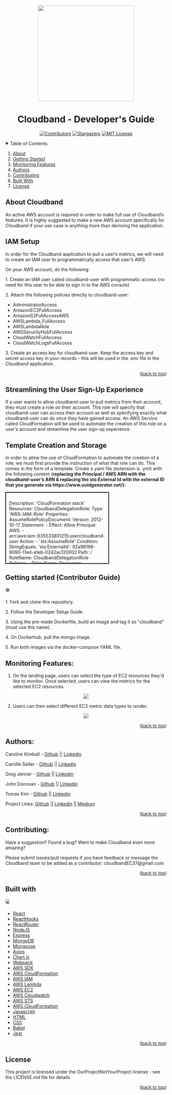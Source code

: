 <!--
*** This ReadMe used the template from https://github.com/othneildrew/Best-README-Template as an inspiration
-->

<a name='readme-top'></a>

<div align='center'>
<img src="https://cloudband.s3.amazonaws.com/tk0885_geometric_minimal_cloud_Logo_line_simple_4cc0c0da-cbd9-4d57-b6c8-d892979e2c27.png" height ="300px" width="300px" align="center">
  </a>
<h1>Cloudband - Developer's Guide</h1>

<!-- PROJECT SHIELDS -->

[![Contributors][contributors-shield]][contributors-url]
[![Stargazers][stars-shield]][stars-url]
[![MIT License][license-shield]][license-url]

</div>

<details open="open">
  <summary>Table of Contents</summary>
  <ol>
      <li><a href="#about-cloudband">About</a></li> 
      <li><a href="#getting-started">Getting Started</a></li>      
      <li><a href="#monitoring-features">Monitoring Features</a></li>
        <li><a href="#authors">Authors</a></li>      
        <li><a href="#contributing">Contributing</a></li>
        <li><a href="#built-with">Built With</a></li>
        <li><a href="#license">License</a></li>         
  </ol>
</details>


## About Cloudband
<p>An active AWS account is required in order to make full use of Cloudband’s features.  It is highly suggested to make a new AWS account specifically for Cloudband if your use case is anything more than demoing the application.</p>

## IAM Setup

<p>In order for the Cloudband application to pull a user’s metrics, we will need to create an IAM user to programmatically access that user’s AWS.</p>

<p>On your AWS account, do the following:</p>

<p>1. Create an IAM user called cloudband-user with programmatic access (no need for this user to be able to sign in to the AWS console)</p>

<p>2. Attach the following policies directly to cloudband-user:</p>

<ul>
  <li>AdministratorAccess</li>
  <li>AmazonEC2FullAccess</li>
  <li>AmazonS3FullAccessAWS</li>
  <li>AWSLambda_FullAccess</li>
  <li>AWSLambdaRole</li>
  <li>AWSSecurityHubFullAccess</li>
  <li>CloudWatchFullAccess</li>
  <li>CloudWatchLogsFullAccess</li>
</ul>

<p>3. Create an access key for cloudband-user.  Keep the access key and secret access key in your records - this will be used in the .env file in the Cloudband application.</p>

<p align="right">(<a href="#readme-top">back to top</a>)</p>


## Streamlining the User Sign-Up Experience
<p>If a user wants to allow cloudband-user to pull metrics from their account, they must create a role on their account.  This role will specify that cloudband-user can access their account as well as specifying exactly what cloudband-user can do once they have gained access.  An AWS Service called CloudFormation will be used to automate the creation of this role on a user’s account and streamline the user sign-up experience.</p>


## Template Creation and Storage
<p>In order to allow the use of CloudFormation to automate the creation of a role, we must first provide the instruction of what that role can do.  This comes in the form of a template.  Create a yaml file (extension is .yml) with the following content (<b>replacing the Principal / AWS ARN with the cloudband-user’s ARN & replacing the sts:External Id with the external ID that you generate via https://www.uuidgenerator.net/)</b>:</p>

<div style="height:200px;width:300px;overflow:auto;border:2px solid black;padding:2%">
  <p>
Description: 'CloudFormation stack'
Resources:
 CloudbandDelegationRole:
   Type: 'AWS::IAM::Role'
   Properties:
     AssumeRolePolicyDocument:
       Version: 2012-10-17
       Statement:
         - Effect: Allow
           Principal:
             AWS:
               - arn:aws:iam::635533801215:user/cloudband-user
           Action:
             - 'sts:AssumeRole'
           Condition:
             StringEquals:
               'sts:ExternalId': 92a98196-9090-11ed-a1eb-0242ac120002
     Path: /
     RoleName: CloudbandDelegationRole
     Policies:
       - PolicyName: Resources
         PolicyDocument:
           Version: 2012-10-17
           Statement:
             - Effect: Allow
               Action: 'apigateway:GET'
               Resource: '*'
             - Effect: Allow
               Action: 'apigateway:HEAD'
               Resource: '*'
             - Effect: Allow
               Action: 'apigateway:OPTIONS'
               Resource: '*'
             - Effect: Allow
               Action: 'appsync:get*'
               Resource: '*'
             - Effect: Allow
               Action: 'appsync:list*'
               Resource: '*'
             - Effect: Allow
               Action: 'athena:list*'
               Resource: '*'
             - Effect: Allow
               Action: 'athena:batchGet*'
               Resource: '*'
             - Effect: Allow
               Action: 'athena:getNamedQuery'
               Resource: '*'
             - Effect: Allow
               Action: 'athena:getQueryExecution'
               Resource: '*'
             - Effect: Allow
               Action: 'athena:getQueryExecution'
               Resource: '*'
             - Effect: Allow
               Action: 'autoscaling:describe*'
               Resource: '*'
             - Effect: Allow
               Action: 'batch:describe*'
               Resource: '*'
             - Effect: Allow
               Action: 'cloudformation:describe*'
               Resource: '*'
             - Effect: Allow
               Action: 'cloudformation:get*'
               Resource: '*'
             - Effect: Allow
               Action: 'cloudformation:list*'
               Resource: '*'
             - Effect: Allow
               Action: 'cloudfront:get*'
               Resource: '*'
             - Effect: Allow
               Action: 'cloudfront:list*'
               Resource: '*'
             - Effect: Allow
               Action: 'cloudwatch:describe*'
               Resource: '*'
             - Effect: Allow
               Action: 'cloudwatch:list*'
               Resource: '*'
             - Effect: Allow
               Action: 'dax:describe*'
               Resource: '*'
             - Effect: Allow
               Action: 'dax:list*'
               Resource: '*'
             - Effect: Allow
               Action: 'discovery:describe*'
               Resource: '*'
             - Effect: Allow
               Action: 'discovery:list*'
               Resource: '*'
             - Effect: Allow
               Action: 'dynamodb:describe*'
               Resource: '*'
             - Effect: Allow
               Action: 'dynamodb:list*'
               Resource: '*'
             - Effect: Allow
               Action: 'ec2:describe*'
               Resource: '*'
             - Effect: Allow
               Action: 'ecs:describe*'
               Resource: '*'
             - Effect: Allow
               Action: 'ecs:list*'
               Resource: '*'
             - Effect: Allow
               Action: 'ecr:describe*'
               Resource: '*'
             - Effect: Allow
               Action: 'ecr:get*'
               Resource: '*'
             - Effect: Allow
               Action: 'ecr:list*'
               Resource: '*'
             - Effect: Allow
               Action: 'eks:describe*'
               Resource: '*'
             - Effect: Allow
               Action: 'eks:list*'
               Resource: '*'
             - Effect: Allow
               Action: 'elasticache:describe*'
               Resource: '*'
             - Effect: Allow
               Action: 'elasticache:list*'
               Resource: '*'
             - Effect: Allow
               Action: 'elasticloadbalancing:describe*'
               Resource: '*'
             - Effect: Allow
               Action: 'es:describe*'
               Resource: '*'
             - Effect: Allow
               Action: 'es:list*'
               Resource: '*'
             - Effect: Allow
               Action: 'events:describe*'
               Resource: '*'
             - Effect: Allow
               Action: 'events:list*'
               Resource: '*'
             - Effect: Allow
               Action: 'firehose:describe*'
               Resource: '*'
             - Effect: Allow
               Action: 'firehose:list*'
               Resource: '*'
             - Effect: Allow
               Action: 'glacier:describe*'
               Resource: '*'
             - Effect: Allow
               Action: 'glacier:getDataRetrievalPolicy'
               Resource: '*'
             - Effect: Allow
               Action: 'glacier:getVaultAccessPolicy'
               Resource: '*'
             - Effect: Allow
               Action: 'glacier:getVaultLock'
               Resource: '*'
             - Effect: Allow
               Action: 'glacier:getVaultNotifications'
               Resource: '*'
             - Effect: Allow
               Action: 'glacier:listTagsForVault'
               Resource: '*'
             - Effect: Allow
               Action: 'glacier:listVaults'
               Resource: '*'
             - Effect: Allow
               Action: 'iot:describe*'
               Resource: '*'
             - Effect: Allow
               Action: 'iot:get*'
               Resource: '*'
             - Effect: Allow
               Action: 'iot:list*'
               Resource: '*'
             - Effect: Allow
               Action: 'kinesis:describe*'
               Resource: '*'
             - Effect: Allow
               Action: 'kinesis:list*'
               Resource: '*'
             - Effect: Allow
               Action: 'kinesisanalytics:describe*'
               Resource: '*'
             - Effect: Allow
               Action: 'kinesisanalytics:list*'
               Resource: '*'
             - Effect: Allow
               Action: 'lambda:listFunctions'
               Resource: '*'
             - Effect: Allow
               Action: 'lambda:listTags'
               Resource: '*'
             - Effect: Allow
               Action: 'rds:describe*'
               Resource: '*'
             - Effect: Allow
               Action: 'rds:list*'
               Resource: '*'
             - Effect: Allow
               Action: 'route53:list*'
               Resource: '*'
             - Effect: Allow
               Action: 'route53:get*'
               Resource: '*'
             - Effect: Allow
               Action: 's3:getBucket*'
               Resource: '*'
             - Effect: Allow
               Action: 's3:list*'
               Resource: '*'
             - Effect: Allow
               Action: 'sdb:domainMetadata'
               Resource: '*'
             - Effect: Allow
               Action: 'sdb:get*'
               Resource: '*'
             - Effect: Allow
               Action: 'sdb:list*'
               Resource: '*'
             - Effect: Allow
               Action: 'sns:get*'
               Resource: '*'
             - Effect: Allow
               Action: 'sns:list*'
               Resource: '*'
             - Effect: Allow
               Action: 'sqs:get*'
               Resource: '*'
             - Effect: Allow
               Action: 'sqs:list*'
               Resource: '*'
             - Effect: Allow
               Action: 'states:describe*'
               Resource: '*'
             - Effect: Allow
               Action: 'states:get*'
               Resource: '*'
             - Effect: Allow
               Action: 'states:list*'
               Resource: '*'
             - Effect: Allow
               Action: 'tag:get*'
               Resource: '*'
       - PolicyName: Logs
         PolicyDocument:
           Version: 2012-10-17
           Statement:
             - Effect: Allow
               Action: 'logs:deleteSubscriptionFilter'
               Resource: '*'
             - Effect: Allow
               Action: 'logs:describeLogStreams'
               Resource: '*'
             - Effect: Allow
               Action: 'logs:describeSubscriptionFilters'
               Resource: '*'
             - Effect: Allow
               Action: 'logs:filterLogEvents'
               Resource: '*'
             - Effect: Allow
               Action: 'logs:putSubscriptionFilter'
               Resource: '*'
             - Effect: Allow
               Action: 'logs:startQuery'
               Resource: '*'
             - Effect: Allow
               Action: 'logs:stopQuery'
               Resource: '*'
       - PolicyName: Metrics
         PolicyDocument:
           Version: 2012-10-17
           Statement:
             - Effect: Allow
               Action: 'cloudwatch:get*'
               Resource: '*'
       - PolicyName: Traces
         PolicyDocument:
           Version: 2012-10-17
           Statement:
             - Effect: Allow
               Action: 'xray:batch*'
               Resource: '*'
             - Effect: Allow
               Action: 'xray:get*'
               Resource: '*'


Parameters:
 ExternalId:
   Description: 'The external ID for the Cloudband delegation role'
   Type: String


Outputs:
 Version:
   Description: Cloudband CF template version
   Value: 2020-02-06
 CloudbandDelegationRoleArn:
   Description: 'The ARN for the Cloudband delegation role'
   Value: !GetAtt
     - CloudbandDelegationRole
     - Arn
  </p>
</div>


## Getting started (Contributor Guide)
🛠️ 

<p>1. Fork and clone this repository.</p>

<p>2. Follow the Developer Setup Guide.</p>

<p>3. Using the pre-made Dockerfile, build an image and tag it as "cloudband" (must use this name).</p>

<p>4. On Dockerhub, pull the mongo image.</p>

<p>5. Run both images via the docker-compose YAML file.</p>


## Monitoring Features:

1. On the landing page, users can select the type of EC2 resources they'd like to monitor. Once selected, users can view the metrics for the selected EC2 resources.

<p align="center">
<img src="insert-picture-of-landing-page-here" />
</p>

2. Users can then select different EC2 metric data types to render.

<p align="center">
<img src="image-of-dropdown-menu-options-here" />
</p>

<p align="right">(<a href="#readme-top">back to top</a>)</p>


## Authors:

Caroline Kimball - [Github](https://github.com/kimballcaroline) || [Linkedin](www.linkedin.com/in/kimballcaroline)

Camille Salter - [Github](https://github.com/CamSalter) || [Linkedin](www.linkedin.com/in/camille-salter)

Greg Jenner - [Github](https://github.com/gregjenner) || [Linkedin](www.linkedin.com/in/greg-o-jenner)

John Donovan - [Github](https://github.com/jodonovan845) || [Linkedin]()

Tomas Kim - [Github](https://github.com/tk0885) || [Linkedin](www.linkedin.com/in/tomasjskim)


Project Links: [Github](https://github.com/oslabs-beta/cloudband) || [Linkedin](https://www.linkedin.com/our-cloudband-project) || [Medium](https://medium.com/cloudbandwriteup)

<p align="right">(<a href="#readme-top">back to top</a>)</p>


## Contributing:

<p> Have a suggestion? Found a bug? Want to make Cloudband even more amazing?</p>
<p>Please submit issues/pull requests if you have feedback or message the Cloudband team to be added as a contributor: cloudbandEC37@gmail.com</p>

<p align="right">(<a href="#readme-top">back to top</a>)</p>


## Built with
   💻 

- [React](https://reactjs.org/)
- [ReactHooks](https://reactjs.org/docs/hooks-intro.html)
- [ReactRouter](https://reactrouter.com/)
- [NodeJS](https://nodejs.org/en/)
- [Express](https://expressjs.com/)
- [MongoDB](https://www.mongodb.com/)
- [Mongoose](https://mongoosejs.com/)
- [Axios](https://www.npmjs.com/package/axios)
- [Chart.js](https://www.chartjs.org/)
- [Webpack](https://webpack.js.org/)
- [AWS SDK](https://aws.amazon.com/sdk-for-javascript/)
- [AWS CloudFormation](https://aws.amazon.com/cloudformation/)
- [AWS IAM](https://aws.amazon.com/iam/)
- [AWS Lambda](https://aws.amazon.com/lambda/)
- [AWS EC2](https://aws.amazon.com/ec2/)
- [AWS Cloudwatch](https://aws.amazon.com/cloudwatch/)
- [AWS STS](https://aws.amazon.com/sts/)
- [AWS CloudFormation](https://aws.amazon.com/cloudformation/)
- [Javascript](https://www.javascript.com/)
- [HTML](https://html.com/)
- [CSS](https://www.w3schools.com/css/)
- [Babel](https://babeljs.io/)
- [Jest](https://jestjs.io/)

<p align="right">(<a href="#readme-top">back to top</a>)</p>


## License

This project is licensed under the OurProjectNotYourProject license - see the LICENSE.md file for details

<p align="right">(<a href="#readme-top">back to top</a>)</p>

<!-- MARKDOWN LINKS & IMAGES -->
<!-- https://www.markdownguide.org/basic-syntax/#reference-style-links -->

[contributors-shield]: https://img.shields.io/github/contributors/oslabs-beta/cloudband.svg?style=for-the-badge
[contributors-url]: https://github.com/oslabs-beta/cloudband/graphs/contributors
[stars-shield]: https://img.shields.io/github/stars/oslabs-beta/cloudband.svg?style=for-the-badge
[stars-url]: https://github.com/oslabs-beta/cloudband/stargazers
[license-shield]: https://img.shields.io/github/license/oslabs-beta/cloudband.svg?style=for-the-badge
[license-url]: https://github.com/oslabs-beta/cloudband/blob/master/LICENSE.txt


